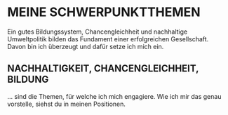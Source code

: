 # MEINE SCHWERPUNKTTHEMEN

Ein gutes Bildungssystem, Chancengleichheit und nachhaltige Umweltpolitik bilden das Fundament einer erfolgreichen Gesellschaft. Davon bin ich überzeugt und dafür setze ich mich ein.
## NACHHALTIGKEIT, CHANCENGLEICHHEIT, BILDUNG
... sind die Themen, für welche ich mich engagiere. Wie ich mir das genau vorstelle, siehst du in meinen Positionen.
